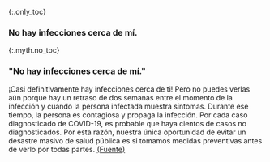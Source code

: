 {:.only_toc}
### No hay infecciones cerca de mí. 

{:.myth.no_toc}
### "No hay infecciones cerca de mí."

¡Casi definitivamente hay infecciones cerca de ti! Pero no puedes verlas aún porque hay un retraso de dos semanas entre el momento de la infección y cuando la persona infectada muestra síntomas. Durante ese tiempo, la persona es contagiosa y propaga la infección. Por cada caso diagnosticado de COVID-19, es probable que haya cientos de casos no diagnosticados. Por esta razón, nuestra única oportunidad de evitar un desastre masivo de salud pública es si tomamos medidas preventivas antes de verlo por todas partes. [(Fuente)](https://www.cnn.com/2020/03/14/health/coronavirus-asymptomatic-spread/index.html)

